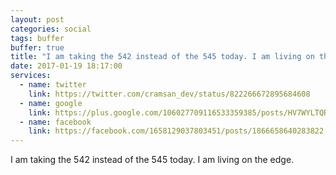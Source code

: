 ```yaml
---
layout: post
categories: social
tags: buffer
buffer: true
title: "I am taking the 542 instead of the 545 today. I am living on the edge."
date: 2017-01-19 18:17:00
services: 
  - name: twitter
    link: https://twitter.com/cramsan_dev/status/822266672895684608
  - name: google
    link: https://plus.google.com/106027709116533359385/posts/HV7WYLTQRBL
  - name: facebook
    link: https://facebook.com/1658129037803451/posts/1866658640283822
---
```


I am taking the 542 instead of the 545 today. I am living on the edge.
